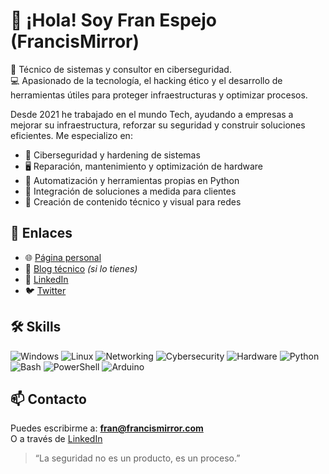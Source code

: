 # 👋 ¡Hola! Soy Fran Espejo (FrancisMirror)

🧠 Técnico de sistemas y consultor en ciberseguridad.  
💻 Apasionado de la tecnología, el hacking ético y el desarrollo de herramientas útiles para proteger infraestructuras y optimizar procesos.

Desde 2021 he trabajado en el mundo Tech, ayudando a empresas a mejorar su infraestructura, reforzar su seguridad y construir soluciones eficientes. Me especializo en:

- 🔐 Ciberseguridad y hardening de sistemas
- 🖥️ Reparación, mantenimiento y optimización de hardware
- 🧰 Automatización y herramientas propias en Python
- 🧩 Integración de soluciones a medida para clientes
- 📸 Creación de contenido técnico y visual para redes

## 🔗 Enlaces

- 🌐 [Página personal](https://francismirror.com)
- 📝 [Blog técnico](https://blog.francismirror.com) *(si lo tienes)*
- 💼 [LinkedIn](https://linkedin.com/in/francespejo)
- 🐦 [Twitter](https://twitter.com/francismirror_)

## 🛠️ Skills

![Windows](https://img.shields.io/badge/Windows-0078D6?style=for-the-badge&logo=windows&logoColor=white)
![Linux](https://img.shields.io/badge/Linux-FCC624?style=for-the-badge&logo=linux&logoColor=black)
![Networking](https://img.shields.io/badge/Networking-00bfff?style=for-the-badge&logo=cisco&logoColor=white)
![Cybersecurity](https://img.shields.io/badge/Cybersecurity-ff0033?style=for-the-badge&logo=hackthebox&logoColor=white)
![Hardware](https://img.shields.io/badge/Hardware-555555?style=for-the-badge&logo=raspberrypi&logoColor=white)
![Python](https://img.shields.io/badge/Python-3776AB?style=for-the-badge&logo=python&logoColor=white)
![Bash](https://img.shields.io/badge/Bash-121011?style=for-the-badge&logo=gnu-bash&logoColor=white)
![PowerShell](https://img.shields.io/badge/PowerShell-5391FE?style=for-the-badge&logo=powershell&logoColor=white)
![Arduino](https://img.shields.io/badge/Arduino-00979D?style=for-the-badge&logo=arduino&logoColor=white)

## 📫 Contacto

Puedes escribirme a: **fran@francismirror.com**  
O a través de [LinkedIn](https://linkedin.com/in/francespejo)

> “La seguridad no es un producto, es un proceso.”
